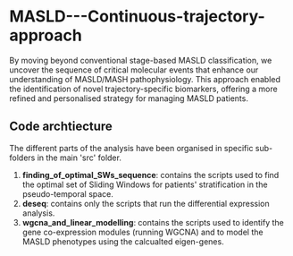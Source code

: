# MASLD---Continuous-trajectory-approach
By moving beyond conventional stage-based MASLD classification, we uncover the sequence of critical molecular events that enhance our understanding of MASLD/MASH pathophysiology. This approach enabled the identification of novel trajectory-specific biomarkers, offering a more refined and personalised strategy for managing MASLD patients.


## Code archtiecture

The different parts of the analysis have been organised in specific sub-folders in the main 'src' folder.

1. **finding_of_optimal_SWs_sequence**: contains the scripts used to find the optimal set of Sliding Windows for patients' stratification in the pseudo-temporal space.
2. **deseq**: contains only the scripts that run the differential expression analysis.
3. **wgcna_and_linear_modelling**: contains the scripts used to identify the gene co-expression modules (running WGCNA) and to model the MASLD phenotypes using the calcualted eigen-genes.
